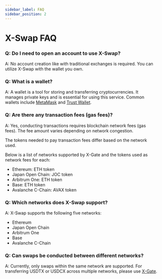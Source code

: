 ```yaml
---
sidebar_label: FAQ
sidebar_position: 2
---
```


# X-Swap FAQ

### Q: Do I need to open an account to use X-Swap?

A: No account creation like with traditional exchanges is required. You can utilize X-Swap with the wallet you own.

### Q: What is a wallet?

A: A wallet is a tool for storing and transferring cryptocurrencies. It manages private keys and is essential for using this service. Common wallets include [MetaMask](https://metamask.io/) and [Trust Wallet](https://trustwallet.com/).

### Q: **Are there any transaction fees (gas fees)?**

A: Yes, conducting transactions requires blockchain network fees (gas fees). The fee amount varies depending on network congestion.

The tokens needed to pay transaction fees differ based on the network used.

Below is a list of networks supported by X-Gate and the tokens used as network fees for each:

- Ethereum: ETH token
- Japan Open Chain: JOC token
- Arbitrum One: ETH token
- Base: ETH token
- Avalanche C-Chain: AVAX token

### **Q: Which networks does X-Swap support?**

A: X-Swap supports the following five networks:

- Ethereum
- Japan Open Chain
- Arbitrum One
- Base
- Avalanche C-Chain

### **Q: Can swaps be conducted between different networks?**

A: Currently, only swaps within the same network are supported. For transferring USDTX or USDCX across multiple networks, please use [X-Gate](https://x-gate.org).
